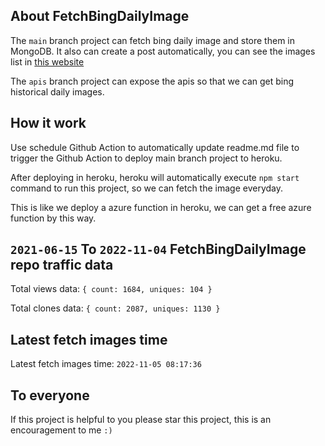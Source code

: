 ## About FetchBingDailyImage

The `main` branch project can fetch bing daily image and store them in MongoDB.
It also can create a post automatically, you can see the images list in [this website](https://oursalbum.netlify.app)

The `apis` branch project can expose the apis so that we can get bing historical daily images.

## How it work

Use schedule Github Action to automatically update readme.md file to trigger the Github Action to deploy main branch project to heroku.

After deploying in heroku, heroku will automatically execute `npm start` command to run this project, so we can fetch the image everyday.

This is like we deploy a azure function in heroku, we can get a free azure function by this way.

## `2021-06-15` To `2022-11-04` FetchBingDailyImage repo traffic data

Total views data: `{ count: 1684, uniques: 104 }`

Total clones data: `{ count: 2087, uniques: 1130 }`

## Latest fetch images time

Latest fetch images time: `2022-11-05 08:17:36`

## To everyone

If this project is helpful to you please star this project, this is an encouragement to me `:)`



